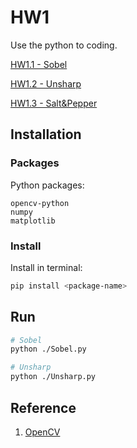 # HW1

Use the python to coding.

[HW1.1 - Sobel](HW1-Sobel.ipynb)

[HW1.2 - Unsharp](HW1-Unsharp.ipynb)

[HW1.3 - Salt&Pepper](HW1-SaltAndPepper.ipynb)

## Installation

### Packages

Python packages:

```text
opencv-python
numpy 
matplotlib 
```

### Install

Install in terminal:

```bash
pip install <package-name>
```

## Run

```bash
# Sobel
python ./Sobel.py

# Unsharp
python ./Unsharp.py
```

## Reference

1. [OpenCV](https://docs.opencv.org/4.x/d2/d96/tutorial_py_table_of_contents_imgproc.html)
